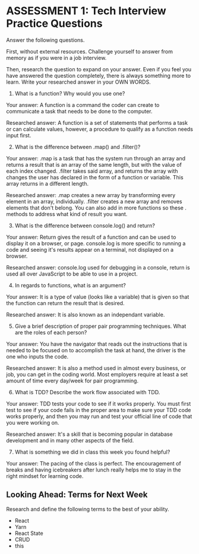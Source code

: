 # ASSESSMENT 1: Tech Interview Practice Questions
Answer the following questions.

First, without external resources. Challenge yourself to answer from memory as if you were in a job interview.

Then, research the question to expand on your answer. Even if you feel you have answered the question completely, there is always something more to learn. Write your researched answer in your OWN WORDS.

1. What is a function? Why would you use one?

  Your answer: A function is a command the coder can create to communicate a task that needs to be done to the computer.

  Researched answer: A function is a set of statements that performs a task or can calculate values, however, a procedure to qualify as a function needs input first.



2. What is the difference between .map() and .filter()?

  Your answer: .map is a task that has the system run through an array and returns a result that is an array of the same length, but with the value of each index changed.   .filter takes said array, and returns the array with changes the user has declared in the form of a function or variable.  This array returns in a different length.

  Researched answer: .map creates a new array by transforming every element in an array, individually. .filter creates a new array and removes elements that don't belong. You can also add in more functions so these . methods to address what kind of result you want.



3. What is the difference between console.log() and return?

  Your answer: Return gives the result of a function and can be used to display it on a browser, or page.  console.log is more specific to running a code and seeing it's results appear on a terminal, not displayed on a browser.

  Researched answer: console.log used for debugging in a console, return is used all over JavaScript to be able to use in a project.



4. In regards to functions, what is an argument?

  Your answer: It is a type of value (looks like a variable) that is given so that the function can return the result that is desired.

  Researched answer: It is also known as an independant variable.



5. Give a brief description of proper pair programming techniques. What are the roles of each person?

  Your answer:   You have the navigator that reads out the instructions that is needed to be focused on to accomplish the task at hand, the driver is the one who inputs the code.

  Researched answer:  It is also a method used in almost every business, or job, you can get in the coding world.  Most employers require at least a set amount of time every day/week for pair programming.



6. What is TDD? Describe the work flow associated with TDD.

  Your answer: TDD tests your code to see if it works properly.  You must first test to see if your code fails in the proper area to make sure your TDD code works properly, and then you may run and test your official line of code that you were working on.

  Researched answer: It's a skill that is becoming popular in database development and in many other aspects of the field.



7. What is something we did in class this week you found helpful?  

  Your answer: The pacing of the class is perfect.  The encouragement of breaks and having icebreakers after lunch really helps me to stay in the right mindset for learning code.



## Looking Ahead: Terms for Next Week

Research and define the following terms to the best of your ability.

- React
- Yarn
- React State
- CRUD
- this

